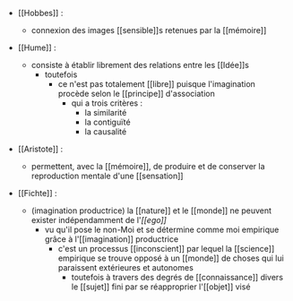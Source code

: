 - [[Hobbes]] : 
	- connexion des images [[sensible]]s retenues par la [[mémoire]]

- [[Hume]] :
	- consiste à établir librement des relations entre les [[Idée]]s
		- toutefois
	      - ce n'est pas totalement [[libre]] puisque l'imagination procède selon le [[principe]] d'association
	        - qui a trois critères :
	          - la similarité
	          - la contiguïté
	          - la causalité

- [[Aristote]] : 
	- permettent, avec la [[mémoire]], de produire et de conserver la reproduction mentale d'une [[sensation]]

- [[Fichte]] :
	- (imagination productrice) la [[nature]] et le [[monde]] ne peuvent exister indépendamment de l'*[[ego]]*
	  - vu qu'il pose le non-Moi et se détermine comme moi empirique grâce à l'[[imagination]] productrice
	    - c'est un processus [[inconscient]] par lequel la [[science]] empirique se trouve opposé à un [[monde]] de choses qui lui paraissent extérieures et autonomes
	      - toutefois à travers des degrés de [[connaissance]] divers le [[sujet]] fini par se réapproprier l'[[objet]] visé